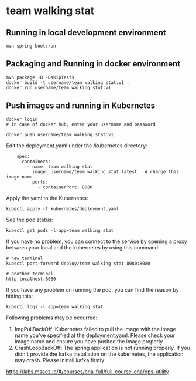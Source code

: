 # team walking stat

## Running in local development environment

```
mvn spring-boot:run
```

## Packaging and Running in docker environment

```
mvn package -B -DskipTests
docker build -t username/team walking stat:v1 .
docker run username/team walking stat:v1
```

## Push images and running in Kubernetes

```
docker login 
# in case of docker hub, enter your username and password

docker push username/team walking stat:v1
```

Edit the deployment.yaml under the /kubernetes directory:
```
    spec:
      containers:
        - name: team walking stat
          image: username/team walking stat:latest   # change this image name
          ports:
            - containerPort: 8080

```

Apply the yaml to the Kubernetes:
```
kubectl apply -f kubernetes/deployment.yaml
```

See the pod status:
```
kubectl get pods -l app=team walking stat
```

If you have no problem, you can connect to the service by opening a proxy between your local and the kubernetes by using this command:
```
# new terminal
kubectl port-forward deploy/team walking stat 8080:8080

# another terminal
http localhost:8080
```

If you have any problem on running the pod, you can find the reason by hitting this:
```
kubectl logs -l app=team walking stat
```

Following problems may be occurred:

1. ImgPullBackOff:  Kubernetes failed to pull the image with the image name you've specified at the deployment.yaml. Please check your image name and ensure you have pushed the image properly.
1. CrashLoopBackOff: The spring application is not running properly. If you didn't provide the kafka installation on the kubernetes, the application may crash. Please install kafka firstly:

https://labs.msaez.io/#/courses/cna-full/full-course-cna/ops-utility

